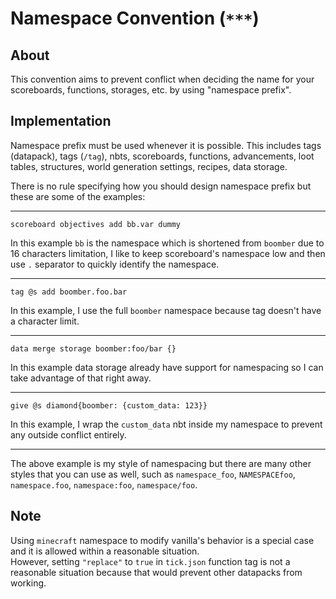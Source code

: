 # Namespace Convention (`***`)

## About

This convention aims to prevent conflict when deciding the name for your scoreboards, functions, storages, etc. by using "namespace prefix".

## Implementation

Namespace prefix must be used whenever it is possible. This includes tags (datapack), tags (`/tag`), nbts, scoreboards, functions, advancements, loot tables, structures, world generation settings, recipes, data storage.

There is no rule specifying how you should design namespace prefix but these are some of the examples:

-------------------

```mcfunction
scoreboard objectives add bb.var dummy
```

In this example `bb` is the namespace which is shortened from `boomber` due to 16 characters limitation, I like to keep scoreboard's namespace low and then use `.` separator to quickly identify the namespace.

-------------------

```mcfunction
tag @s add boomber.foo.bar
```

In this example, I use the full `boomber` namespace because tag doesn't have a character limit.

--------------------

```mcfunction
data merge storage boomber:foo/bar {}
```

In this example data storage already have support for namespacing so I can take advantage of that right away.

--------------------

```mcfunction
give @s diamond{boomber: {custom_data: 123}}
```

In this example, I wrap the `custom_data` nbt inside my namespace to prevent any outside conflict entirely.

--------------------

The above example is my style of namespacing but there are many other styles that you can use as well, such as `namespace_foo`, `NAMESPACEfoo`, `namespace.foo`, `namespace:foo`, `namespace/foo`.

## Note

Using `minecraft` namespace to modify vanilla's behavior is a special case and it is allowed within a reasonable situation.  
However, setting `"replace"` to `true` in `tick.json` function tag is not a reasonable situation because that would prevent other datapacks from working.
